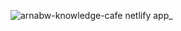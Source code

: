![arnabw-knowledge-cafe netlify app_](https://github.com/arnabw/knowledge-cafe/assets/155284703/d23ef738-2819-403e-b7d1-b21172e82ace)
